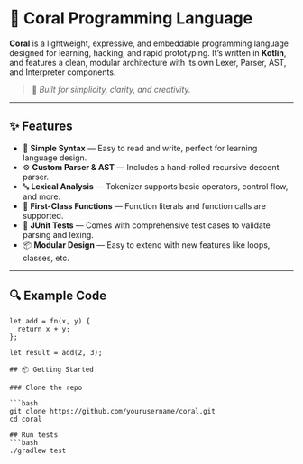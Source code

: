 # 🪸 Coral Programming Language

**Coral** is a lightweight, expressive, and embeddable programming language designed for learning, hacking, and rapid prototyping. It’s written in **Kotlin**, and features a clean, modular architecture with its own Lexer, Parser, AST, and Interpreter components.

> 🌊 *Built for simplicity, clarity, and creativity.*

---

## ✨ Features

- 🧠 **Simple Syntax** — Easy to read and write, perfect for learning language design.
- ⚙️ **Custom Parser & AST** — Includes a hand-rolled recursive descent parser.
- 🔤 **Lexical Analysis** — Tokenizer supports basic operators, control flow, and more.
- 🧩 **First-Class Functions** — Function literals and function calls are supported.
- 🧪 **JUnit Tests** — Comes with comprehensive test cases to validate parsing and lexing.
- 📦 **Modular Design** — Easy to extend with new features like loops, classes, etc.

---

## 🔍 Example Code

```coral
let add = fn(x, y) {
  return x + y;
};

let result = add(2, 3);

## 📦 Getting Started

### Clone the repo

```bash
git clone https://github.com/yourusername/coral.git
cd coral

## Run tests
```bash
./gradlew test
